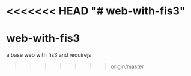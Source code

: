 <<<<<<< HEAD
"# web-with-fis3" 
=======
# web-with-fis3
a base web with fis3 and requirejs
>>>>>>> origin/master
